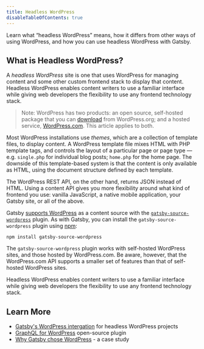 ```yaml
---
title: Headless WordPress
disableTableOfContents: true
---
```


Learn what <q>headless WordPress</q> means, how it differs from other ways of using WordPress, and how you can use headless WordPress with Gatsby.

## What is Headless WordPress?

A _headless WordPress_ site is one that uses WordPress for managing content and some other custom frontend stack to display that content. Headless WordPress enables content writers to use a familiar interface while giving web developers the flexibility to use any frontend technology stack.

> Note: WordPress has two products: an open source, self-hosted package that you can [download](https://wordpress.org/) from WordPress.org; and a hosted service, [WordPress.com](https://wordpress.com/). This article applies to both.

Most WordPress installations use _themes_, which are a collection of template files, to display content. A WordPress template file mixes HTML with PHP template tags, and controls the layout of a particular page or page type — e.g. `single.php` for individual blog posts; `home.php` for the home page. The downside of this template-based system is that the content is only available as HTML, using the document structure defined by each template.

The WordPress REST API, on the other hand, returns JSON instead of HTML. Using a content API gives you more flexibility around what kind of frontend you use: vanilla JavaScript, a native mobile application, your Gatsby site, or all of the above.

Gatsby [supports WordPress](/docs/how-to/sourcing-data/sourcing-from-wordpress/) as a content source with the [`gatsby-source-wordpress`](/plugins/gatsby-source-wordpress/) plugin. As with Gatsby, you can install the `gatsby-source-wordpress` plugin using [npm](/docs/glossary/#npm):

```shell
npm install gatsby-source-wordpress
```

The `gatsby-source-wordpress` plugin works with self-hosted WordPress sites, and those hosted by WordPress.com. Be aware, however, that the WordPress.com API supports a smaller set of features than that of self-hosted WordPress sites. 

Headless WordPress enables content writers to use a familiar interface while giving web developers the flexibility to use any frontend technology stack.

## Learn More

- [Gatsby's WordPress intergation](/plugins/gatsby-source-wordpress/) for headless WordPress projects
- [GraphQL for WordPress](https://www.wpgraphql.com/) open-source plugin
- [Why Gatsby chose WordPress](/blog/gatsby-blog-wordpress/) - a case study
